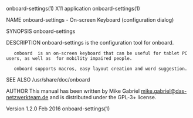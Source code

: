 onboard-settings(1)                                                                          X11 application                                                                          onboard-settings(1)

NAME
       onboard-settings - On-screen Keyboard (configuration dialog)

SYNOPSIS
       onboard-settings

DESCRIPTION
       onboard-settings is the configuration tool for onboard.

       onboard  is an on-screen keyboard that can be useful for tablet PC users, as well as  for mobility impaired people.

       onboard supports macros, easy layout creation and word suggestion.

SEE ALSO
       /usr/share/doc/onboard

AUTHOR
       This manual has been written by Mike Gabriel <mike.gabriel@das-netzwerkteam.de> and is distributed under the GPL-3+ license.

Version 1.2.0                                                                                    Feb 2016                                                                             onboard-settings(1)
